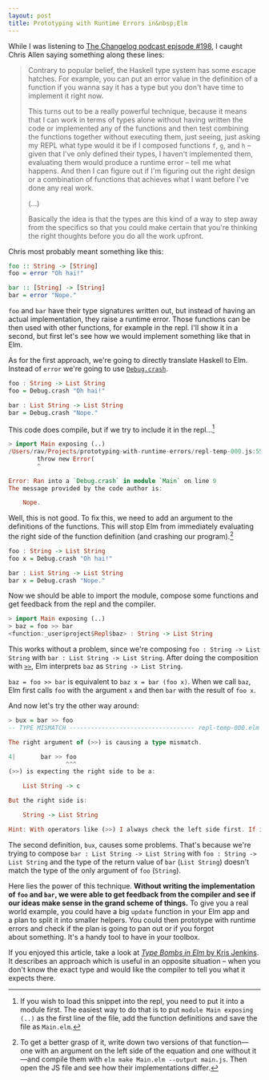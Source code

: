 ```yaml
---
layout: post
title: Prototyping with Runtime Errors in&nbsp;Elm
---
```

While I was listening to [The Changelog podcast episode #198](https://changelog.com/podcast/198), I caught Chris Allen saying something along these lines:

> Contrary to popular belief, the Haskell type system has some escape hatches. For example, you can put an error value in the definition of a function if you wanna say it has a type but you don't have time to implement it right now.
>
> <!--more-->
> This turns out to be a really powerful technique, because it means that I can work in terms of types alone without having written the code or implemented any of the functions and then test combining the functions together without executing them, just seeing, just asking my REPL what type would it be if I composed functions `f`, `g`, and `h` – given that I've only defined their types, I haven't implemented them, evaluating them would produce a runtime error – tell me what happens. And then I can figure out if I'm figuring out the right design or a combination of functions that achieves what I want before I've done any real work.
>
> (…)
>
> Basically the idea is that the types are this kind of a way to step away from the specifics so that
> you could make certain that you're thinking the right thoughts before you do all the work upfront.

Chris most probably meant something like this:

```haskell
foo :: String -> [String]
foo = error "Oh hai!"

bar :: [String] -> [String]
bar = error "Nope."
```

`foo` and `bar` have their type signatures written out, but instead of having an actual implementation, they raise a runtime error. Those functions can be then used with other functions, for example in the repl. I'll show it in a second, but first let's see how we would implement something like that in Elm.

As for the first approach, we're going to directly translate Haskell to Elm. Instead of `error` we're going to use [`Debug.crash`](http://package.elm-lang.org/packages/elm-lang/core/5.0.0/Debug#crash).

```haskell
foo : String -> List String
foo = Debug.crash "Oh hai!"

bar : List String -> List String
bar = Debug.crash "Nope."
```

This code does compile, but if we try to include it in the repl…[^1]

[^1]: If you wish to load this snippet into the repl, you need to put it into a module first. The easiest way to do that is to put `module Main exposing (..)` as the first line of the file, add the function definitions and save the file as `Main.elm`.

```haskell
> import Main exposing (..)
/Users/rav/Projects/prototyping-with-runtime-errors/repl-temp-000.js:556
		throw new Error(
		^

Error: Ran into a `Debug.crash` in module `Main` on line 9
The message provided by the code author is:

    Nope.
```

Well, this is not good. To fix this, we need to add an argument to the definitions of the functions. This will stop Elm from immediately evaluating the right side of the function definition (and crashing our program).[^2]

[^2]: To get a better grasp of it, write down two versions of that function—one with an argument on the left side of the equation and one without it—and compile them with `elm make Main.elm --output main.js`. Then open the JS file and see how their implementations differ.

```haskell
foo : String -> List String
foo x = Debug.crash "Oh hai!"

bar : List String -> List String
bar x = Debug.crash "Nope."
```

Now we should be able to import the module, compose some functions and get feedback from the repl and the compiler.

```haskell
> import Main exposing (..)
> baz = foo >> bar
<function:_user$project$Repl$baz> : String -> List String
```

This works without a problem, since we're composing `foo : String -> List String` with `bar : List String -> List String`. After doing the composition with [`>>`](http://package.elm-lang.org/packages/elm-lang/core/4.0.5/Basics#), Elm interprets `baz` as `String -> List String`.

`baz = foo >> bar` is equivalent to `baz x = bar (foo x)`. When we call `baz`, Elm first calls `foo` with the argument `x` and then `bar` with the result of `foo x`.

And now let's try the other way around:

```haskell
> bux = bar >> foo
-- TYPE MISMATCH ----------------------------------- repl-temp-000.elm

The right argument of (>>) is causing a type mismatch.

4|       bar >> foo
                ^^^
(>>) is expecting the right side to be a:

    List String -> c

But the right side is:

    String -> List String

Hint: With operators like (>>) I always check the left side first. If it seems fine, I assume it is correct and check the right side. So the problem may be in how the left and right arguments interact.
```

The second definition, `bux`, causes some problems. That's because we're trying to compose `bar : List String -> List String` with `foo : String -> List String` and the type of the return value of `bar` (`List String`) doesn't match the type of the only argument of `foo` (`String`).

Here lies the power of this technique. **Without writing the implementation of `foo` and `bar`, we were able to get feedback from the compiler and see if our ideas make sense in the grand scheme of things.** To give you a real world example, you could have a big `update` function in your Elm app and a plan to split it into smaller helpers. You could then prototype with runtime errors and check if the plan is going to pan out or if you forgot about something. It's a handy tool to have in your toolbox.

If you enjoyed this article, take a look at [_Type Bombs in Elm_ by Kris Jenkins](http://blog.jenkster.com/2016/11/type-bombs-in-elm.html). It describes an approach which is useful in an opposite situation – when you don't know the exact type and would like the compiler to tell you what it expects there.

